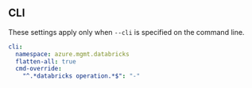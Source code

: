 ## CLI

These settings apply only when `--cli` is specified on the command line.

``` yaml $(cli)
cli:
  namespace: azure.mgmt.databricks
  flatten-all: true
  cmd-override:
    "^.*databricks operation.*$": "-"
```

